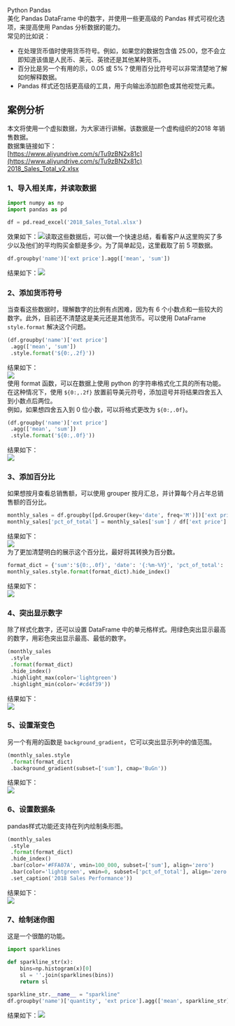 Python Pandas<br />美化 Pandas DataFrame 中的数字，并使用一些更高级的 Pandas 样式可视化选项，来提高使用 Pandas 分析数据的能力。<br />常见的比如说：

- 在处理货币值时使用货币符号。例如，如果您的数据包含值 25.00，您不会立即知道该值是人民币、美元、英镑还是其他某种货币。
- 百分比是另一个有用的示，0.05 或 5%？使用百分比符号可以非常清楚地了解如何解释数据。
- Pandas 样式还包括更高级的工具，用于向输出添加颜色或其他视觉元素。
<a name="PO92w"></a>
## 案例分析
本文将使用一个虚拟数据，为大家进行讲解。该数据是一个虚构组织的2018 年销售数据。<br />数据集链接如下：<br />[https://www.aliyundrive.com/s/Tu9zBN2x81c](https://www.aliyundrive.com/s/Tu9zBN2x81c)<br />[2018_Sales_Total_v2.xlsx](https://www.yuque.com/attachments/yuque/0/2021/xlsx/396745/1635469212558-ea926c76-7ffb-4f98-856f-0d16b550836d.xlsx?_lake_card=%7B%22src%22%3A%22https%3A%2F%2Fwww.yuque.com%2Fattachments%2Fyuque%2F0%2F2021%2Fxlsx%2F396745%2F1635469212558-ea926c76-7ffb-4f98-856f-0d16b550836d.xlsx%22%2C%22name%22%3A%222018_Sales_Total_v2.xlsx%22%2C%22size%22%3A72116%2C%22type%22%3A%22application%2Fvnd.openxmlformats-officedocument.spreadsheetml.sheet%22%2C%22ext%22%3A%22xlsx%22%2C%22status%22%3A%22done%22%2C%22taskId%22%3A%22u4d8ab5f6-489e-4c1d-8a10-5776134ab0a%22%2C%22taskType%22%3A%22upload%22%2C%22id%22%3A%22u5f95e01f%22%2C%22card%22%3A%22file%22%7D)
<a name="Iv43F"></a>
### 1、导入相关库，并读取数据
```python
import numpy as np
import pandas as pd

df = pd.read_excel('2018_Sales_Total.xlsx')
```
效果如下：![](./img/1635468702105-f58cd7d3-16da-415c-ab82-459875811b8b.webp)读取这些数据后，可以做一个快速总结，看看客户从这里购买了多少以及他们的平均购买金额是多少。为了简单起见，这里截取了前 5 项数据。
```python
df.groupby('name')['ext price'].agg(['mean', 'sum'])
```
结果如下：![](./img/1635468701960-bb766f9f-b081-46f9-b84f-4e100d6da843.webp)
<a name="gzQY2"></a>
### 2、添加货币符号
当查看这些数据时，理解数字的比例有点困难，因为有 6 个小数点和一些较大的数字。此外，目前还不清楚这是美元还是其他货币。可以使用 DataFrame `style.format` 解决这个问题。
```python
(df.groupby('name')['ext price']
 .agg(['mean', 'sum'])
 .style.format('${0:,.2f}'))
```
结果如下：<br />![](./img/1635468701980-79666508-087f-4c1f-9cd1-8e91823a90a3.webp)<br />使用 format 函数，可以在数据上使用 python 的字符串格式化工具的所有功能。在这种情况下，使用 `${0:,.2f}` 放置前导美元符号，添加逗号并将结果四舍五入到小数点后两位。<br />例如，如果想四舍五入到 0 位小数，可以将格式更改为 `${0:,.0f}`。
```python
(df.groupby('name')['ext price']
 .agg(['mean', 'sum'])
 .style.format('${0:,.0f}'))
```
结果如下：<br />![](./img/1635468702109-2f1d75de-7d9a-46e1-a55e-fb73bd674595.webp)
<a name="wGuk2"></a>
### 3、添加百分比
如果想按月查看总销售额，可以使用 grouper 按月汇总，并计算每个月占年总销售额的百分比。
```python
monthly_sales = df.groupby([pd.Grouper(key='date', freq='M')])['ext price'].agg(['sum']).reset_index()
monthly_sales['pct_of_total'] = monthly_sales['sum'] / df['ext price'].sum()
```
结果如下：<br />![](./img/1635468702012-533f42a0-edef-4e7f-b245-35d9465d0539.webp)<br />为了更加清楚明白的展示这个百分比，最好将其转换为百分数。
```python
format_dict = {'sum':'${0:,.0f}', 'date': '{:%m-%Y}', 'pct_of_total': '{:.2%}'}
monthly_sales.style.format(format_dict).hide_index()
```
结果如下：<br />![](./img/1635468702658-5c17ca3c-a0cc-4ee9-8e3c-997f34762cda.webp)
<a name="qIEhL"></a>
### 4、突出显示数字
除了样式化数字，还可以设置 DataFrame 中的单元格样式。用绿色突出显示最高的数字，用彩色突出显示最高、最低的数字。
```python
(monthly_sales
 .style
 .format(format_dict)
 .hide_index()
 .highlight_max(color='lightgreen')
 .highlight_min(color='#cd4f39'))
```
结果如下：<br />![](./img/1635468702635-0e3171a7-1acb-4073-83cd-bb7c2abc8487.webp)
<a name="lfYyK"></a>
### 5、设置渐变色
另一个有用的函数是 `background_gradient`，它可以突出显示列中的值范围。
```python
(monthly_sales.style
 .format(format_dict)
 .background_gradient(subset=['sum'], cmap='BuGn'))
```
结果如下：<br />![](./img/1635468702488-60fd9a3f-46ea-4620-a004-cefbc93cb3c6.webp)
<a name="TfHDb"></a>
### 6、设置数据条
pandas样式功能还支持在列内绘制条形图。
```python
(monthly_sales
 .style
 .format(format_dict)
 .hide_index()
 .bar(color='#FFA07A', vmin=100_000, subset=['sum'], align='zero')
 .bar(color='lightgreen', vmin=0, subset=['pct_of_total'], align='zero')
 .set_caption('2018 Sales Performance'))
```
结果如下：<br />![](./img/1635468702782-3486c870-90a9-4750-87e9-a0e194890bd0.webp)
<a name="CUuBA"></a>
### 7、绘制迷你图
这是一个很酷的功能。
```python
import sparklines

def sparkline_str(x):
    bins=np.histogram(x)[0]
    sl = ''.join(sparklines(bins))
    return sl
    
sparkline_str.__name__ = "sparkline"
df.groupby('name')['quantity', 'ext price'].agg(['mean', sparkline_str])
```
结果如下：![](./img/1635468702817-1371d914-b81d-4c76-b4ff-392738a6036b.webp)

